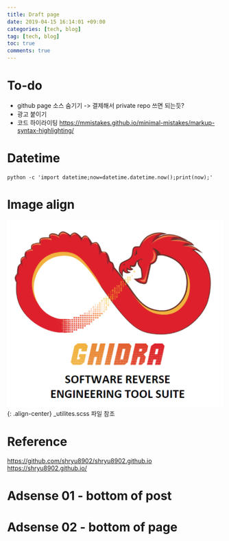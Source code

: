 ```yaml
---
title: Draft page
date: 2019-04-15 16:14:01 +09:00
categories: [tech, blog]
tag: [tech, blog]
toc: true
comments: true
---
```



# To-do
- github page 소스 숨기기 -> 결제해서 private repo 쓰면 되는듯?
- 광고 붙이기
- 코드 하이라이팅
	https://mmistakes.github.io/minimal-mistakes/markup-syntax-highlighting/

# Datetime
    python -c 'import datetime;now=datetime.datetime.now();print(now);'

# Image align
![Ghidra-Installation-01](/assets/posts_img/Ghidra-Installation-01.png){: .align-center}
\_utilites.scss 파일 참조

# Reference
https://github.com/shryu8902/shryu8902.github.io
https://shryu8902.github.io/

# Adsense 01 - bottom of post
<script async src="//pagead2.googlesyndication.com/pagead/js/adsbygoogle.js"></script>
<ins class="adsbygoogle"
     style="display:block; text-align:center;"
     data-ad-layout="in-article"
     data-ad-format="fluid"
     data-ad-client="ca-pub-4706556574277223"
     data-ad-slot="4320725796"></ins>
<script>
     (adsbygoogle = window.adsbygoogle || []).push({});
</script>

# Adsense 02 - bottom of page
<script async src="//pagead2.googlesyndication.com/pagead/js/adsbygoogle.js"></script>
<ins class="adsbygoogle"
     style="display:block; text-align:center;"
     data-ad-layout="in-article"
     data-ad-format="fluid"
     data-ad-client="ca-pub-4706556574277223"
     data-ad-slot="3648085605"></ins>
<script>
     (adsbygoogle = window.adsbygoogle || []).push({});
</script>
